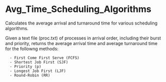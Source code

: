 # Avg_Time_Scheduling_Algorithms
Calculates the average arrival and turnaround time for various scheduling algorithms.


Given a text file (proc.txt) of processes in arrival order, including their burst and priority, returns the average arrival time and average turnaround time for the followng methods:

      - First Come First Serve (FCFS)
      - Shortest Job First (SJF)
      - Priority (p)
      - Longest Job First (LJF)
      - Round-Robin (RR)
